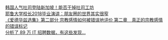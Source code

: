   
[韩国人气吐司登陆新加坡！能否干掉吐司工坊](http://www.dianyue.me/archives/864/q4hdre2ulqy5tgtf/)  
[耶鲁大学校长2018毕业演讲：朋友圈的世界其实很窄](http://www.dianyue.me/archives/815/vdji556hxihrsn42/)  
[《爱德华兹选集》第二部分 宗教感情如何被错误地评价 第二章　真正的宗教感情的错误标记](http://www.dianyue.me/archives/077/zhpz3yj89v127tqq/)  
[分析了 89 万 IT 招聘数据，有这些发现…](http://www.dianyue.me/archives/306/v8ikiyy5dtr9pcg0/)